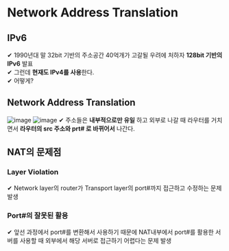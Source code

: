 # Network Address Translation
## IPv6
✔ 1990년대 말 32bit 기반의 주소공간 40억개가 고갈될 우려에 처하자 **128bit 기반의 IPv6** 발표  
✔ 그런데 **현재도 IPv4를 사용**한다.  
✔ 어떻게?
## Network Address Translation
![image](https://user-images.githubusercontent.com/109324637/196210161-54653fa0-567e-4127-9932-7cea8203ffa2.png)
![image](https://user-images.githubusercontent.com/109324637/196210396-921665b7-10f1-40a4-9a9c-34cac2f11887.png)
✔ 주소들은 **내부적으로만 유일** 하고 외부로 나갈 때 라우터를 거치면서 **라우터의 src 주소와 prt# 로 바뀌어서** 나간다.  
## NAT의 문제점
### Layer Violation
✔ Network layer의 router가 Transport layer의 port#까지 접근하고 수정하는 문제 발생  
### Port#의 잘못된 활용
✔ 앞선 과정에서 port#를 변환해서 사용하기 때문에 NAT내부에서 port#를 활용한 서버를 사용할 때 외부에서 해당 서버로 접근하기 어렵다는 문제 발생  